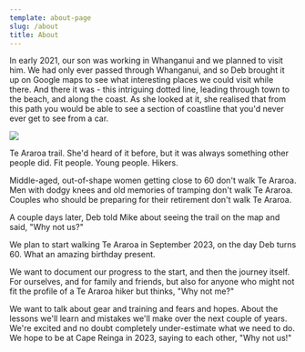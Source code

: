 ```yaml
---
template: about-page
slug: /about
title: About
---
```

In early 2021, our son was working in Whanganui and we planned to visit him. We had only ever passed through Whanganui, and so Deb brought it up on Google maps to see what interesting places we could visit while there. And there it was - this intriguing dotted line, leading through town to the beach, and along the coast. As she looked at it, she realised that from this path you would be able to see a section of coastline that you'd never ever get to see from a car. 

![](/assets/te-araroa-whanganui.jpg)

Te Araroa trail. She'd heard of it before, but it was always something other people did. Fit people. Young people. Hikers. 

Middle-aged, out-of-shape women getting close to 60 don't walk Te Araroa. Men with dodgy knees and old memories of tramping don't walk Te Araroa. Couples who should be preparing for their retirement don't walk Te Araroa.

A couple days later, Deb told Mike about seeing the trail on the map and said, "Why not us?"

We plan to start walking Te Araroa in September 2023, on the day Deb turns 60. What an amazing birthday present. 

We want to document our progress to the start, and then the journey itself. For ourselves, and for family and friends, but also for anyone who might not fit the profile of a Te Araroa hiker but thinks, "Why not me?"

We want to talk about gear and training and fears and hopes. About the lessons we'll learn and mistakes we'll make over the next couple of years. We're excited and no doubt completely under-estimate what we need to do. We hope to be at Cape Reinga in 2023, saying to each other, "Why not us!"